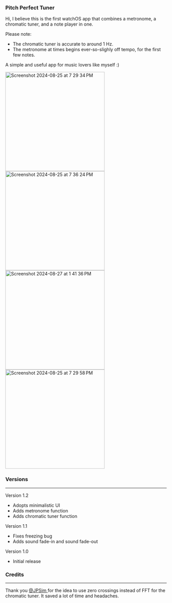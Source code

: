 ### Pitch Perfect Tuner 

Hi, I believe this is the first watchOS app that combines a metronome, a chromatic tuner, and a note player in one. 

Please note: 
- The chromatic tuner is accurate to around 1 Hz.
- The metronome at times begins ever-so-slighly off tempo, for the first few notes.
 
A simple and useful app for music lovers like myself :) 

<img height="310" alt="Screenshot 2024-08-25 at 7 29 34 PM" src="https://github.com/user-attachments/assets/f9976730-cb27-460f-8fa5-1370744833d0">

<img height="310" alt="Screenshot 2024-08-25 at 7 36 24 PM" src="https://github.com/user-attachments/assets/5230f656-fb6d-4f11-96e9-52fb6a7834ab">

<img height="310" alt="Screenshot 2024-08-27 at 1 41 36 PM" src="https://github.com/user-attachments/assets/a6315a70-d5a3-4602-b619-474d428c5e6c">

<img height="310" alt="Screenshot 2024-08-25 at 7 29 58 PM" src="https://github.com/user-attachments/assets/12e70d93-3516-4210-b60e-8bd5a80a5e62">


### **Versions**
___
Version 1.2
- Adopts minimalistic UI
- Adds metronome function
- Adds chromatic tuner function

Version 1.1 
- Fixes freezing bug
- Adds sound fade-in and sound fade-out

Version 1.0
- Initial release

### **Credits**
___
Thank you [@JPSim ](https://github.com/jpsim/ZenTuner) for the idea to use zero crossings instead of FFT for the chromatic tuner. It saved a lot of time and headaches. 
